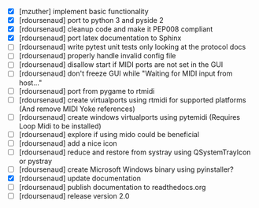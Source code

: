 - [x] [mzuther] implement basic functionality
- [x] [rdoursenaud] port to python 3 and pyside 2
- [x] [rdoursenaud] cleanup code and make it PEP008 compliant
- [x] [rdoursenaud] port latex documentation to Sphinx
- [ ] [rdoursenaud] write pytest unit tests only looking at the protocol docs
- [ ] [rdoursenaud] properly handle invalid config file
- [ ] [rdoursenaud] disallow start if MIDI ports are not set in the GUI
- [ ] [rdoursenaud] don't freeze GUI while "Waiting for MIDI input from host..."
- [ ] [rdoursenaud] port from pygame to rtmidi
- [ ] [rdoursenaud] create virtualports using rtmidi for supported platforms (And remove MIDI Yoke references)
- [ ] [rdoursenaud] create windows virtualports using pytemidi (Requires Loop Midi to be installed)
- [ ] [rdoursenaud] explore if using mido could be beneficial
- [ ] [rdoursenaud] add a nice icon
- [ ] [rdoursenaud] reduce and restore from systray using QSystemTrayIcon or pystray
- [ ] [rdoursenaud] create Microsoft Windows binary using pyinstaller?
- [x] [rdoursenaud] update documentation
- [ ] [rdoursenaud] publish documentation to readthedocs.org
- [ ] [rdoursenaud] release version 2.0
